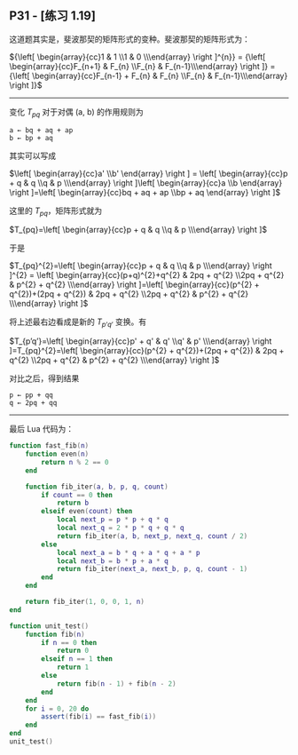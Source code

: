 ## P31 - [练习 1.19]

这道题其实是，斐波那契的矩阵形式的变种。斐波那契的矩阵形式为：

${\left[ \begin{array}{cc}1 & 1 \\1 & 0 \\\end{array} \right ]^{n}} = {\left[ \begin{array}{cc}F_{n+1} & F_{n} \\F_{n} &  F_{n-1}\\\end{array} \right ]} = {\left[ \begin{array}{cc}F_{n-1} + F_{n} & F_{n} \\F_{n} &  F_{n-1}\\\end{array} \right ]}$

------

变化 $T_{pq}$ 对于对偶 (a, b) 的作用规则为

```
a ← bq + aq + ap
b ← bp + aq
```

其实可以写成

$\left[ \begin{array}{cc}a' \\b' \end{array} \right ] = \left[ \begin{array}{cc}p + q & q \\q & p \\\end{array} \right ]\left[ \begin{array}{cc}a \\b \end{array} \right ]=\left[ \begin{array}{cc}bq + aq + ap \\bp + aq \end{array} \right ]$

这里的 $T_{pq}$，矩阵形式就为

$T_{pq}=\left[ \begin{array}{cc}p + q & q \\q & p \\\end{array} \right ]$

于是

$T_{pq}^{2}=\left[ \begin{array}{cc}p + q & q \\q & p \\\end{array} \right ]^{2} = \left[ \begin{array}{cc}(p+q)^{2}+q^{2} & 2pq + q^{2} \\2pq + q^{2} & p^{2} + q^{2} \\\end{array} \right ]=\left[ \begin{array}{cc}(p^{2} + q^{2})+(2pq + q^{2}) & 2pq + q^{2} \\2pq + q^{2} & p^{2} + q^{2} \\\end{array} \right ]$

将上述最右边看成是新的 $T_{p’q’}$ 变换。有

$T_{p’q’}=\left[ \begin{array}{cc}p' + q' & q' \\q' & p' \\\end{array} \right ]=T_{pq}^{2}=\left[ \begin{array}{cc}(p^{2} + q^{2})+(2pq + q^{2}) & 2pq + q^{2} \\2pq + q^{2} & p^{2} + q^{2} \\\end{array} \right ]$

对比之后，得到结果

```
p ← pp + qq
q ← 2pq + qq
```

------

最后 Lua 代码为：

``` Lua
function fast_fib(n)
    function even(n)
        return n % 2 == 0
    end

    function fib_iter(a, b, p, q, count)
        if count == 0 then 
            return b 
        elseif even(count) then 
            local next_p = p * p + q * q
            local next_q = 2 * p * q + q * q
            return fib_iter(a, b, next_p, next_q, count / 2)
        else
            local next_a = b * q + a * q + a * p
            local next_b = b * p + a * q
            return fib_iter(next_a, next_b, p, q, count - 1) 
        end 
    end

    return fib_iter(1, 0, 0, 1, n)
end

function unit_test()
    function fib(n)
        if n == 0 then 
            return 0 
        elseif n == 1 then 
            return 1
        else 
            return fib(n - 1) + fib(n - 2)
        end
    end
    for i = 0, 20 do 
        assert(fib(i) == fast_fib(i))
    end
end 
unit_test()
```
